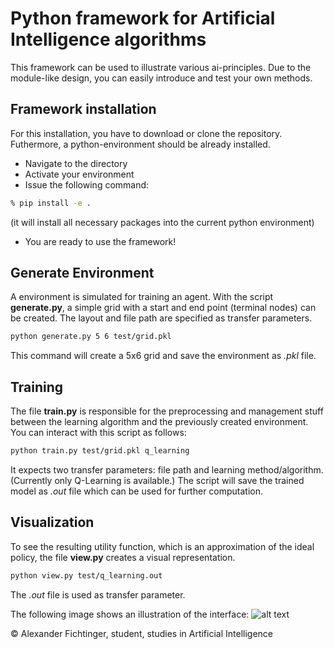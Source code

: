 # Python framework for Artificial Intelligence algorithms

This framework can be used to illustrate various ai-principles. 
Due to the module-like design, you can easily introduce and test your own methods.

## Framework installation

For this installation, you have to download or clone the repository. Futhermore, a python-environment should be already installed.
* Navigate to the directory
* Activate your environment
* Issue the following command: 
```bash
% pip install -e .
```
(it will install all necessary packages into the current python environment)
* You are ready to use the framework!

## Generate Environment

A environment is simulated for training an agent. With the script **generate.py**, a simple grid with a start and end point (terminal nodes) can be created.
The layout and file path are specified as transfer parameters.

```bash
python generate.py 5 6 test/grid.pkl
```

This command will create a 5x6 grid and save the environment as *.pkl* file.

## Training

The file **train.py** is responsible for the preprocessing and management stuff between the learning algorithm and the previously created environment.
You can interact with this script as follows:


```bash
python train.py test/grid.pkl q_learning
```

It expects two transfer parameters: file path and learning method/algorithm. (Currently only Q-Learning is available.)
The script will save the trained model as *.out* file which can be used for further computation.

## Visualization

To see the resulting utility function, which is an approximation of the ideal policy, the file **view.py** creates a visual representation.

```bash
python view.py test/q_learning.out
```

The *.out* file is used as transfer parameter.

The following image shows an illustration of the interface:
![alt text](https://raw.githubusercontent.com/malex1106/rl_framework/main/images/view_interface.png "view.py visualization")

© Alexander Fichtinger, student, studies in Artificial Intelligence



